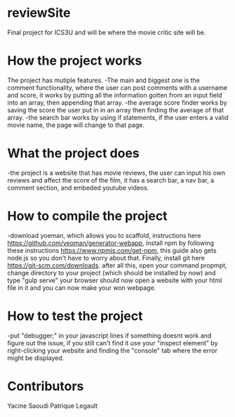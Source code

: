 # reviewSite
Final project for ICS3U and will be where the movie critic site will be.
# How the project works
  The project has mutiple features.
  -The main and biggest one is the comment functionality, where the user can post comments with a username and score, it works by putting all the information gotten from an input field into an array, then appending that array.
  -the average score finder works by saving the score the user put in in an array then finding the average of that array.
  -the search bar works by using if statements, if the user enters a valid movie name, the page will change to that page. 
# What the project does
  -the project is a website that has movie reviews, the user can input his own reviews and affect the score of the film, it has a search bar, a nav bar, a comment section, and embeded youtube videos.
# How to compile the project
  -download yoeman, which allows you to scaffold, instructions here https://github.com/yeoman/generator-webapp, install npm by following these instructions https://www.npmjs.com/get-npm, this guide also gets node.js so you don't have to worry about that. Finally, install git here https://git-scm.com/downloads. after all this, open your command propmpt, change directory to your project (which should be installed by now) and type "gulp serve" your browser should now open  a website with your html file in it and you can now make your won webpage.

# How to test the project
  -put "debugger;" in your javascript lines if something doesnt work and figure out the issue, if you still can't find it use your "inspect element" by right-clicking your website and finding the "console" tab where the error might be displayed.

# Contributors
Yacine Saoudi
Patrique Legault
